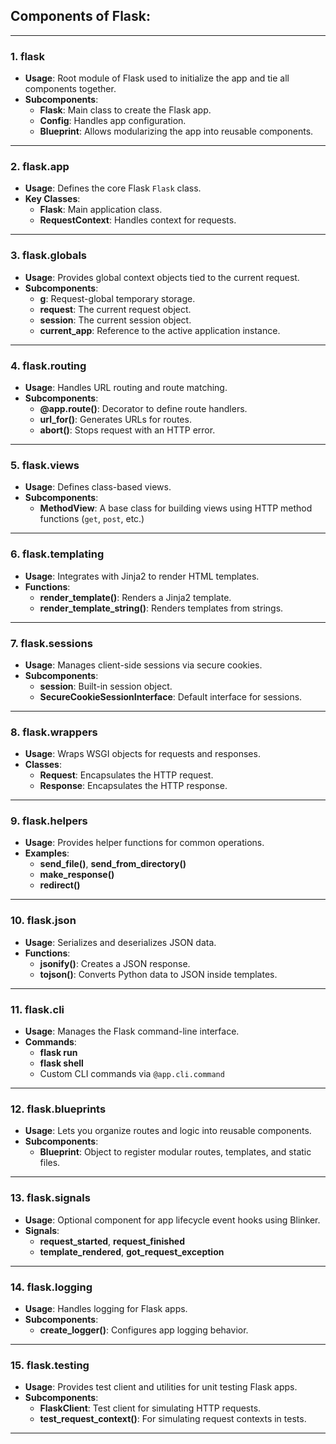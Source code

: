 ## **Components of Flask**:

---

### 1. **flask**
- **Usage**: Root module of Flask used to initialize the app and tie all components together.
- **Subcomponents**:
  - **Flask**: Main class to create the Flask app.
  - **Config**: Handles app configuration.
  - **Blueprint**: Allows modularizing the app into reusable components.

---

### 2. **flask.app**
- **Usage**: Defines the core Flask `Flask` class.
- **Key Classes**:
  - **Flask**: Main application class.
  - **RequestContext**: Handles context for requests.

---

### 3. **flask.globals**
- **Usage**: Provides global context objects tied to the current request.
- **Subcomponents**:
  - **g**: Request-global temporary storage.
  - **request**: The current request object.
  - **session**: The current session object.
  - **current_app**: Reference to the active application instance.

---

### 4. **flask.routing**
- **Usage**: Handles URL routing and route matching.
- **Subcomponents**:
  - **@app.route()**: Decorator to define route handlers.
  - **url_for()**: Generates URLs for routes.
  - **abort()**: Stops request with an HTTP error.

---

### 5. **flask.views**
- **Usage**: Defines class-based views.
- **Subcomponents**:
  - **MethodView**: A base class for building views using HTTP method functions (`get`, `post`, etc.)

---

### 6. **flask.templating**
- **Usage**: Integrates with Jinja2 to render HTML templates.
- **Functions**:
  - **render_template()**: Renders a Jinja2 template.
  - **render_template_string()**: Renders templates from strings.

---

### 7. **flask.sessions**
- **Usage**: Manages client-side sessions via secure cookies.
- **Subcomponents**:
  - **session**: Built-in session object.
  - **SecureCookieSessionInterface**: Default interface for sessions.

---

### 8. **flask.wrappers**
- **Usage**: Wraps WSGI objects for requests and responses.
- **Classes**:
  - **Request**: Encapsulates the HTTP request.
  - **Response**: Encapsulates the HTTP response.

---

### 9. **flask.helpers**
- **Usage**: Provides helper functions for common operations.
- **Examples**:
  - **send_file()**, **send_from_directory()**
  - **make_response()**
  - **redirect()**

---

### 10. **flask.json**
- **Usage**: Serializes and deserializes JSON data.
- **Functions**:
  - **jsonify()**: Creates a JSON response.
  - **tojson()**: Converts Python data to JSON inside templates.

---

### 11. **flask.cli**
- **Usage**: Manages the Flask command-line interface.
- **Commands**:
  - **flask run**
  - **flask shell**
  - Custom CLI commands via `@app.cli.command`

---

### 12. **flask.blueprints**
- **Usage**: Lets you organize routes and logic into reusable components.
- **Subcomponents**:
  - **Blueprint**: Object to register modular routes, templates, and static files.

---

### 13. **flask.signals**
- **Usage**: Optional component for app lifecycle event hooks using Blinker.
- **Signals**:
  - **request_started**, **request_finished**
  - **template_rendered**, **got_request_exception**

---

### 14. **flask.logging**
- **Usage**: Handles logging for Flask apps.
- **Subcomponents**:
  - **create_logger()**: Configures app logging behavior.

---

### 15. **flask.testing**
- **Usage**: Provides test client and utilities for unit testing Flask apps.
- **Subcomponents**:
  - **FlaskClient**: Test client for simulating HTTP requests.
  - **test_request_context()**: For simulating request contexts in tests.

---
